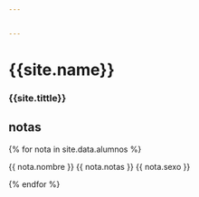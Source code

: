 ```yaml
---


---
```

# {{site.name}}
### {{site.tittle}}  


## notas


{% for nota in site.data.alumnos %}

   {{ nota.nombre }}
   {{ nota.notas }}
   {{ nota.sexo }}

{% endfor %}
